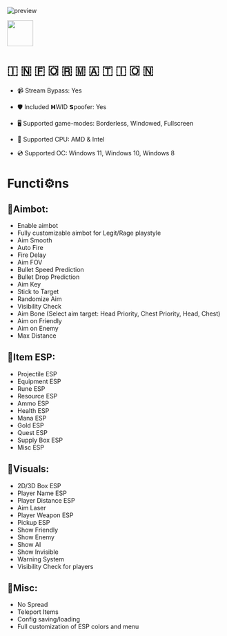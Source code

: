 
![preview](https://github.com/user-attachments/assets/85773d52-bb3a-42e4-97ba-2e7392fffb4d)


<a href="https://app.mediafire.com/t8zrgyorywwai?trainercheats"><img src="https://img.shields.io/badge/Click_To_Download-bright?style=for-the-badge&logo=github" height="60"></a></div>

# ​🇮​ ​🇳​ ​🇫​ ​🇴​ ​🇷​ ​🇲​ ​🇦​ ​🇹​ ​🇮​ ​🇴​ ​🇳​
- 📹 Stream Bypass: Yes

- 🛡️ Included 𝗛WID 𝗦poofer: Yes

- 🖥️ Supported game-modes: Borderless, Windowed, Fullscreen

- 🔧 Supported CPU: AMD & Intel

- 💿 Supported OC: Windows 11, Windows 10, Windows 8



# Functi⚙️ns
## 📌Aimbot:
- Enable aimbot
- Fully customizable aimbot for Legit/Rage playstyle
- Aim Smooth
- Auto Fire
- Fire Delay
- Aim FOV
- Bullet Speed Prediction
- Bullet Drop Prediction
- Aim Key
- Stick to Target
- Randomize Aim
- Visibility Check
- Aim Bone (Select aim target: Head Priority, Chest Priority, Head, Chest)
- Aim on Friendly
- Aim on Enemy
- Max Distance

## 📌Item ESP:
- Projectile ESP
- Equipment ESP
- Rune ESP
- Resource ESP
- Ammo ESP
- Health ESP
- Mana ESP
- Gold ESP
- Quest ESP
- Supply Box ESP
- Misc ESP

## 📌Visuals:
- 2D/3D Box ESP
- Player Name ESP
- Player Distance ESP
- Aim Laser
- Player Weapon ESP
- Pickup ESP
- Show Friendly
- Show Enemy
- Show AI
- Show Invisible
- Warning System
- Visibility Check for players

## 📌Misc:
- No Spread
- Teleport Items
- Config saving/loading
- Full customization of ESP colors and menu
